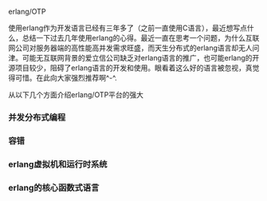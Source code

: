 erlang/OTP

使用erlang作为开发语言已经有三年多了（之前一直使用C语言），最近想写点什么，总结一下过去几年使用erlang的心得。最近一直在思考一个问题，为什么互联网公司对服务器端的高性能高并发需求旺盛，而天生分布式的erlang语言却无人问津。可能无互联网背景的爱立信公司缺乏对erlang语言的推广，也可能erlang的开源项目较少，阻碍了erlang语言的开发和使用。眼看着这么好的语言被忽视，真觉得可惜。在此向大家强烈推荐啊^-^.

从以下几个方面介绍erlang/OTP平台的强大

### 并发分布式编程
### 容错
### erlang虚拟机和运行时系统
### erlang的核心函数式语言
